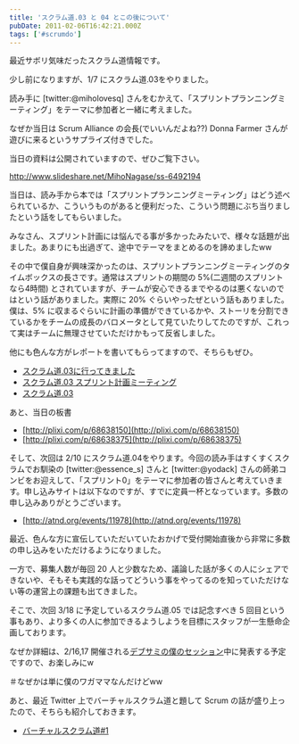 ```yaml
---
title: 'スクラム道.03 と 04 とこの後について'
pubDate: 2011-02-06T16:42:21.000Z
tags: ['#scrumdo']
---
```


最近サボリ気味だったスクラム道情報です。

少し前になりますが、1/7 にスクラム道.03をやりました。

読み手に [twitter:@miholovesq] さんをむかえて、「スプリントプランニングミーティング」をテーマに参加者と一緒に考えました。

なぜか当日は Scrum Alliance の会長(でいいんだよね??) Donna Farmer さんが遊びに来るというサプライズ付きでした。

当日の資料は公開されていますので、ぜひご覧下さい。

http://www.slideshare.net/MihoNagase/ss-6492194

当日は、読み手から本では「スプリントプランニングミーティング」はどう述べられているか、こういうものがあると便利だった、こういう問題にぶち当りましたという話をしてもらいました。

みなさん、スプリント計画には悩んでる事が多かったみたいで、様々な話題が出ました。あまりにも出過ぎて、途中でテーマをまとめるのを諦めましたww

その中で僕自身が興味深かったのは、スプリントプランニングミーティングのタイムボックスの長さです。通常はスプリントの期間の 5%(二週間のスプリントなら4時間) とされていますが、チームが安心できるまでやるのは悪くないのではという話がありました。実際に 20% ぐらいやったぜという話もありました。僕は、5% に収まるぐらいに計画の準備ができているかや、ストーリを分割できているかをチームの成長のバロメータとして見ていたりしてたのですが、これって実はチームに無理させていただけかもって反省しました。

他にも色んな方がレポートを書いてもらってますので、そちらもぜひ。

- [スクラム道.03に行ってきました](http://d.hatena.ne.jp/takubon/20110111/p2)
- [スクラム道.03 スプリント計画ミーティング](http://blog.callas1900.net/2011/01/blog-post.html)
- [スクラム道.03](http://www.ilinx-studio.jp/blog/?p=19)

あと、当日の板書

- [http://plixi.com/p/68638150](http://plixi.com/p/68638150)
- [http://plixi.com/p/68638375](http://plixi.com/p/68638375)

そして、次回は 2/10 にスクラム道.04をやります。今回の読み手はすくすくスクラムでお馴染の [twitter:@essence_s] さんと [twitter:@yodack] さんの師弟コンビをお迎えして、「スプリント0」をテーマに参加者の皆さんと考えていきます。申し込みサイトは以下なのですが、すでに定員一杯となっています。多数の申し込みありがとうございます。

- [http://atnd.org/events/11978](http://atnd.org/events/11978)

最近、色んな方に宣伝していただいていたおかげで受付開始直後から非常に多数の申し込みをいただけるようになりました。

一方で、募集人数が毎回 20 人と少数なため、議論した話が多くの人にシェアできないや、そもそも実践的な話ってどういう事をやってるのを知っていただけない等の運営上の課題も出てきました。

そこで、次回 3/18 に予定しているスクラム道.05 では記念すべき 5 回目という事もあり、より多くの人に参加できるようしようを目標にスタッフが一生懸命企画しております。

なぜか詳細は、2/16,17 開催される[デブサミの僕のセッション](http://d.hatena.ne.jp/nawoto/20110117/1295280489)中に発表する予定ですので、お楽しみにw

＃なぜかは単に僕のワガママなんだけどww

あと、最近 Twitter 上でバーチャルスクラム道と題して Scrum の話が盛り上ったので、そちらも紹介しておきます。

- [バーチャルスクラム道#1](http://togetter.com/li/91182)
